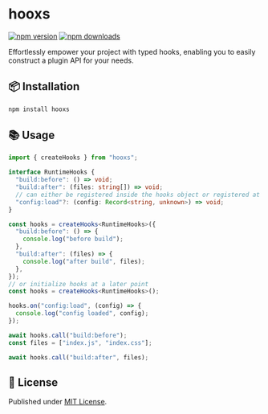 # hooxs

[![npm version][npm-version-src]][npm-version-href]
[![npm downloads][npm-downloads-src]][npm-downloads-href]

Effortlessly empower your project with typed hooks, enabling you to easily construct a plugin API for your needs.

## 📦 Installation

```sh
npm install hooxs
```

## 📚 Usage

```ts
import { createHooks } from "hooxs";

interface RuntimeHooks {
  "build:before": () => void;
  "build:after": (files: string[]) => void;
  // can either be registered inside the hooks object or registered at a later point
  "config:load"?: (config: Record<string, unknown>) => void;
}

const hooks = createHooks<RuntimeHooks>({
  "build:before": () => {
    console.log("before build");
  },
  "build:after": (files) => {
    console.log("after build", files);
  },
});
// or initialize hooks at a later point
const hooks = createHooks<RuntimeHooks>();

hooks.on("config:load", (config) => {
  console.log("config loaded", config);
});

await hooks.call("build:before");
const files = ["index.js", "index.css"];

await hooks.call("build:after", files);
```

## 📄 License

Published under [MIT License](./LICENSE).

<!-- Badges -->

[npm-version-src]: https://img.shields.io/npm/v/hooxs?style=flat&colorA=18181B&colorB=4169E1
[npm-version-href]: https://npmjs.com/package/hooxs
[npm-downloads-src]: https://img.shields.io/npm/dm/hooxs?style=flat&colorA=18181B&colorB=4169E1
[npm-downloads-href]: https://npmjs.com/package/hooxs
